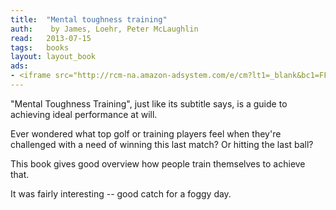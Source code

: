 ```yaml
---
title:	"Mental toughness training"
auth:	 by James, Loehr, Peter McLaughlin
read:	2013-07-15
tags:	books
layout: layout_book
ads:
- <iframe src="http://rcm-na.amazon-adsystem.com/e/cm?lt1=_blank&bc1=FFFFFF&IS2=1&bg1=FFFFFF&fc1=000000&lc1=FF0000&t=wojcadamkoszh-20&o=1&p=8&l=as4&m=amazon&f=ifr&ref=ss_til&asins=0452269989" style="width:120px;height:240px;" scrolling="no" marginwidth="0" marginheight="0" frameborder="0"></iframe>
---
```

"Mental Toughness Training", just like its subtitle says, is a guide to
achieving ideal performance at will.

Ever wondered what top golf or training players feel when they're challenged
with a need of winning this last match? Or hitting the last ball?

This book gives good overview how people train themselves to achieve that.

It was fairly interesting -- good catch for a foggy day.
